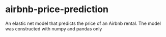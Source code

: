 # airbnb-price-prediction
An elastic net model that predicts the price of an Airbnb rental. The model was constructed with numpy and pandas only
